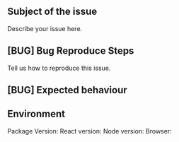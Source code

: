 ## Subject of the issue
Describe your issue here.
 
## [BUG] Bug Reproduce Steps
Tell us how to reproduce this issue.

## [BUG] Expected behaviour


## Environment
Package Version:
React version:
Node version:
Browser:

